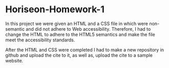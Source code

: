 # Horiseon-Homework-1

In this project we were given an HTML and a CSS file in which were non-semantic and did not adhere to Web accessibility. Therefore, I had to change the HTML to adhere to the HTML5 semantics and make the file meet the accessibility standards.

After the HTML and CSS were completed I had to make a new repository in github and upload the cite to it, as well as, upload the cite to a sample website.